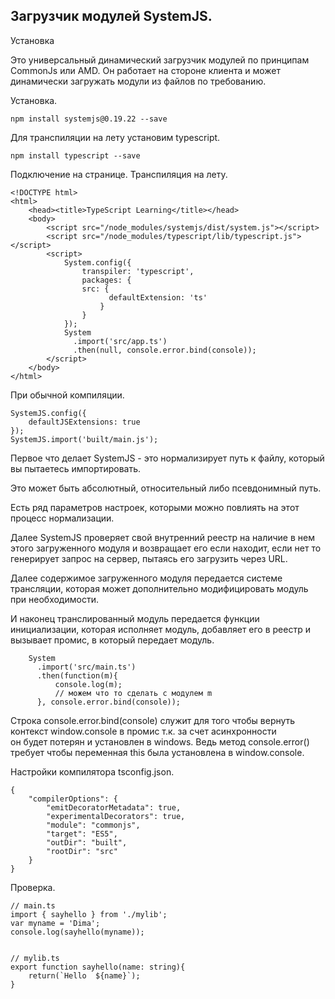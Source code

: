 ## Загрузчик модулей SystemJS.

Установка 


Это универсальный динамический загрузчик модулей по принципам CommonJs или AMD.
Он работает на стороне клиента и может динамически загружать модули из файлов по требованию.

Установка.

    npm install systemjs@0.19.22 --save
    
Для транспиляции на лету установим typescript.

    npm install typescript --save
    
Подключение на странице. Транспиляция на лету.

    <!DOCTYPE html>
    <html>
        <head><title>TypeScript Learning</title></head>
        <body>
            <script src="/node_modules/systemjs/dist/system.js"></script>
            <script src="/node_modules/typescript/lib/typescript.js"></script>
            <script>
                System.config({
                    transpiler: 'typescript',
                    packages: {
                    src: {
                          defaultExtension: 'ts'
                        }
                    }
                });
                System
                  .import('src/app.ts')
                  .then(null, console.error.bind(console));
            </script>
        </body>
    </html>
    
При обычной компиляции.

    SystemJS.config({
        defaultJSExtensions: true
    });
    SystemJS.import('built/main.js');
    
    
Первое что делает SystemJS - это нормализирует путь к файлу, который вы пытаетесь импортировать.

Это может быть абсолютный, относительный либо псевдонимный путь.

Есть ряд параметров настроек, которыми можно повлиять на этот процесс нормализации.
    
Далее SystemJS проверяет свой внутренний реестр на наличие в нем этого загруженного модуля и возвращает его если находит, 
если нет то генерирует запрос на сервер, пытаясь его загрузить через URL.

Далее содержимое загруженного модуля передается системе трансляции, которая может дополнительно модифицировать модуль при необходимости.   
 
И наконец транслированный модуль передается функции инициализации, которая исполняет модуль, добавляет его в реестр и вызывает промис, в который передает модуль.   
    

        System
          .import('src/main.ts')
          .then(function(m){
              console.log(m);
              // можем что то сделать с модулем m
          }, console.error.bind(console));
                  
Строка console.error.bind(console) служит для того чтобы вернуть контекст window.console в промис т.к. за счет асинхронности    
он будет потерян и установлен в windows.
Ведь метод console.error() требует чтобы переменная this была установлена в window.console.
    
    
Настройки компилятора tsconfig.json. 

    
    {
        "compilerOptions": {
            "emitDecoratorMetadata": true,
            "experimentalDecorators": true,
            "module": "commonjs",
            "target": "ES5",
            "outDir": "built",
            "rootDir": "src"
        }
    }    
    
Проверка.

    // main.ts
    import { sayhello } from './mylib';
    var myname = 'Dima';
    console.log(sayhello(myname));    
    
    
    // mylib.ts
    export function sayhello(name: string){
        return(`Hello  ${name}`);
    }   
    
    

